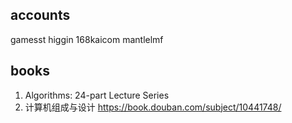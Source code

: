 [//]: # (#email #safaribooks)
## accounts
gamesst
higgin
168kaicom
mantlelmf

## books
1. Algorithms: 24-part Lecture Series
2. 计算机组成与设计 https://book.douban.com/subject/10441748/